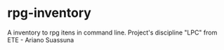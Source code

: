# rpg-inventory
A inventory to rpg itens in command line. Project's discipline "LPC" from ETE - Ariano Suassuna
